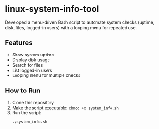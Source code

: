 # linux-system-info-tool
Developed a menu-driven Bash script to automate system checks (uptime, disk, files, logged-in users) with a looping menu for repeated use.
## Features
- Show system uptime  
- Display disk usage  
- Search for files  
- List logged-in users  
- Looping menu for multiple checks
## How to Run
1. Clone this repository  
2. Make the script executable: `chmod +x system_info.sh`  
3. Run the script:  
   ```bash
   ./system_info.sh
